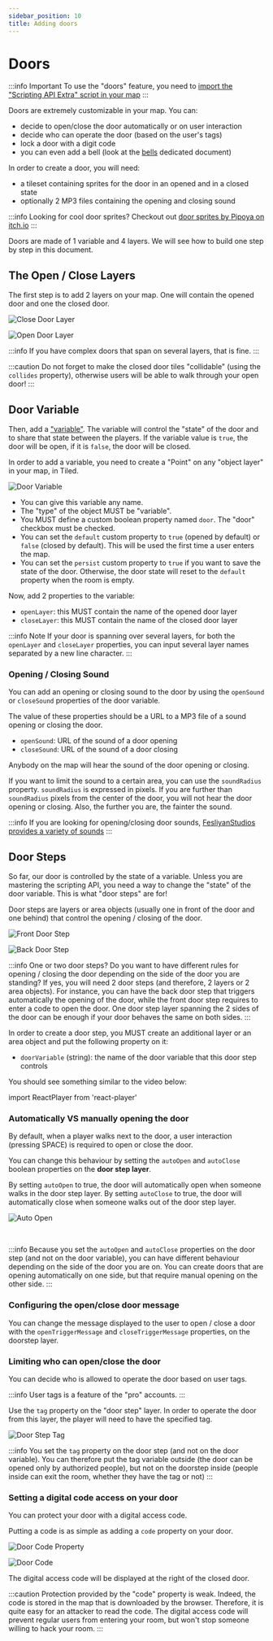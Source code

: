 ```yaml
---
sidebar_position: 10
title: Adding doors
---
```


# Doors

:::info Important
To use the "doors" feature, you need to [import the "Scripting API Extra" script in your map](/developer/map-scripting/scripting-api-extra/#importing-the-extended-features)
:::

Doors are extremely customizable in your map. You can:

-   decide to open/close the door automatically or on user interaction
-   decide who can operate the door (based on the user's tags)
-   lock a door with a digit code
-   you can even add a bell (look at the [bells](bells) dedicated document)

In order to create a door, you will need:

-   a tileset containing sprites for the door in an opened and in a closed state
-   optionally 2 MP3 files containing the opening and closing sound

:::info
Looking for cool door sprites? Checkout out [door sprites by Pipoya on itch.io](https://pipoya.itch.io/pipoya-rpg-tileset-32x32/devlog/222435/add-door-animation)
:::

Doors are made of 1 variable and 4 layers. We will see how to build one step by step in this document.

## The Open / Close Layers

The first step is to add 2 layers on your map. One will contain the opened door and one the closed door.

![Close Door Layer](images/close_door_layer.png)

![Open Door Layer](images/open_door_layer.png)

:::info
If you have complex doors that span on several layers, that is fine.
:::

:::caution
Do not forget to make the closed door tiles "collidable" (using the `collides` property), otherwise users will be able
to walk through your open door!
:::

## Door Variable

Then, add a ["variable"](https://docs.workadventu.re/developer/map-scripting/references/api-state). The variable will control
the "state" of the door and to share that state between the players. If the variable value is `true`,
the door will be open, if it is `false`, the door will be closed.

In order to add a variable, you need to create a "Point" on any "object layer" in your map, in Tiled.

![Door Variable](images/door_variable.png)

-   You can give this variable any name.
-   The "type" of the object MUST be "variable".
-   You MUST define a custom boolean property named `door`. The "door" checkbox must be checked.
-   You can set the `default` custom property to `true` (opened by default) or `false` (closed by default). This will be used
    the first time a user enters the map.
-   You can set the `persist` custom property to `true` if you want to save the state of the door. Otherwise, the door state
    will reset to the `default` property when the room is empty.

Now, add 2 properties to the variable:

-   `openLayer`: this MUST contain the name of the opened door layer
-   `closeLayer`: this MUST contain the name of the closed door layer

:::info Note
If your door is spanning over several layers, for both the `openLayer` and `closeLayer` properties, you can input
several layer names separated by a new line character.
:::

### Opening / Closing Sound

You can add an opening or closing sound to the door by using the `openSound` or `closeSound` properties of the door variable.

The value of these properties should be a URL to a MP3 file of a sound opening or closing the door.

-   `openSound`: URL of the sound of a door opening
-   `closeSound`: URL of the sound of a door closing

Anybody on the map will hear the sound of the door opening or closing.

If you want to limit the sound to a certain area, you can use the `soundRadius` property.
`soundRadius` is expressed in pixels. If you are further than `soundRadius` pixels from the center of the door,
you will not hear the door opening or closing. Also, the further you are, the fainter the sound.

:::info
If you are looking for opening/closing door sounds, [FesliyanStudios provides a variety of sounds](https://www.fesliyanstudios.com/royalty-free-sound-effects-download/opening-closing-door-54)
:::

## Door Steps

So far, our door is controlled by the state of a variable. Unless you are mastering the scripting API, you
need a way to change the "state" of the door variable. This is what "door steps" are for!

Door steps are layers or area objects (usually one in front of the door and one behind) that control the opening / closing of the door.

![Front Door Step](images/front_doorstep.png)

![Back Door Step](images/back_doorstep.png)

:::info One or two door steps?
Do you want to have different rules for opening / closing the door depending on the side
of the door you are standing? If yes, you will need 2 door steps (and therefore, 2 layers or 2 area objects). For instance, you can have the back
door step that triggers automatically the opening of the door, while the front door step requires to enter a code to open the door.
One door step layer spanning the 2 sides of the door can be enough if your door behaves the same on both sides.
:::

In order to create a door step, you MUST create an additional layer or an area object and put the following property on it:

-   `doorVariable` (string): the name of the door variable that this door step controls

You should see something similar to the video below:

import ReactPlayer from 'react-player'

<ReactPlayer width="100%" loop={true} playing controls url='/docs/extra/images/door_manual.mp4' />

### Automatically VS manually opening the door

By default, when a player walks next to the door, a user interaction (pressing SPACE) is required to open or close the
door.

You can change this behaviour by setting the `autoOpen` and `autoClose` boolean properties on the **door step layer**.

By setting `autoOpen` to true, the door will automatically open when someone walks in the door step layer.
By setting `autoClose` to true, the door will automatically close when someone walks out of the door step layer.

![Auto Open](images/autoopen.png)

<br/>

<ReactPlayer width="100%" loop={true} playing controls url='/docs/extra/images/open_doors_auto.mp4' />

:::info
Because you set the `autoOpen` and `autoClose` properties on the door step (and not on the door variable),
you can have different behaviour depending on the side of the door you are on. You can create doors
that are opening automatically on one side, but that require manual opening on the other side.
:::

### Configuring the open/close door message

You can change the message displayed to the user to open / close a door with the `openTriggerMessage` and
`closeTriggerMessage` properties, on the doorstep layer.

### Limiting who can open/close the door

You can decide who is allowed to operate the door based on user tags.

:::info
User tags is a feature of the "pro" accounts.
:::

Use the `tag` property on the "door step" layer. In order to operate the door from this layer, the player
will need to have the specified tag.

![Door Step Tag](images/doorsteptag.png)

:::info
You set the `tag` property on the door step (and not on the door variable).
You can therefore put the tag variable outside (the door can be opened only by authorized people), but not on the doorstep
inside (people inside can exit the room, whether they have the tag or not)
:::

### Setting a digital code access on your door

You can protect your door with a digital access code.

Putting a code is as simple as adding a `code` property on your door.

![Door Code Property](images/code_property.png)

![Door Code](images/digicode.png)

The digital access code will be displayed at the right of the closed door.

:::caution
Protection provided by the "code" property is weak. Indeed, the code is stored in the map that is downloaded by the browser.
Therefore, it is quite easy for an attacker to read the code. The digital access code will prevent regular users from
entering your room, but won't stop someone willing to hack your room.
:::
